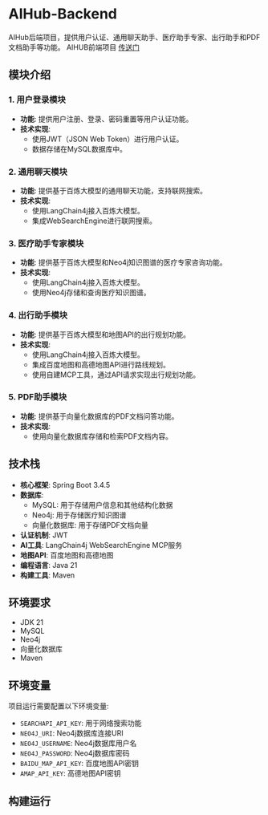 # AIHub-Backend

AIHub后端项目，提供用户认证、通用聊天助手、医疗助手专家、出行助手和PDF文档助手等功能。
AIHUB前端项目 [传送门](https://github.com/Dai5297/AIHub-Frontend)

## 模块介绍

### 1. 用户登录模块
- **功能**: 提供用户注册、登录、密码重置等用户认证功能。
- **技术实现**:
  - 使用JWT（JSON Web Token）进行用户认证。
  - 数据存储在MySQL数据库中。

### 2. 通用聊天模块
- **功能**: 提供基于百炼大模型的通用聊天功能，支持联网搜索。
- **技术实现**:
  - 使用LangChain4j接入百炼大模型。
  - 集成WebSearchEngine进行联网搜索。

### 3. 医疗助手专家模块
- **功能**: 提供基于百炼大模型和Neo4j知识图谱的医疗专家咨询功能。
- **技术实现**:
  - 使用LangChain4j接入百炼大模型。
  - 使用Neo4j存储和查询医疗知识图谱。

### 4. 出行助手模块
- **功能**: 提供基于百炼大模型和地图API的出行规划功能。
- **技术实现**:
  - 使用LangChain4j接入百炼大模型。
  - 集成百度地图和高德地图API进行路线规划。
  - 使用自建MCP工具，通过API请求实现出行规划功能。

### 5. PDF助手模块
- **功能**: 提供基于向量化数据库的PDF文档问答功能。
- **技术实现**:
  - 使用向量化数据库存储和检索PDF文档内容。

## 技术栈
- **核心框架**: Spring Boot 3.4.5
- **数据库**:
  - MySQL: 用于存储用户信息和其他结构化数据
  - Neo4j: 用于存储医疗知识图谱
  - 向量化数据库: 用于存储PDF文档向量
- **认证机制**: JWT
- **AI工具**: LangChain4j WebSearchEngine MCP服务
- **地图API**: 百度地图和高德地图
- **编程语言**: Java 21
- **构建工具**: Maven

## 环境要求
- JDK 21
- MySQL
- Neo4j
- 向量化数据库
- Maven

## 环境变量
项目运行需要配置以下环境变量:
- `SEARCHAPI_API_KEY`: 用于网络搜索功能
- `NEO4J_URI`: Neo4j数据库连接URI
- `NEO4J_USERNAME`: Neo4j数据库用户名
- `NEO4J_PASSWORD`: Neo4j数据库密码
- `BAIDU_MAP_API_KEY`: 百度地图API密钥
- `AMAP_API_KEY`: 高德地图API密钥

## 构建运行
